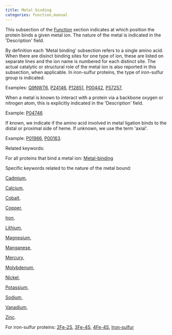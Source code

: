 ```yaml
---
title: Metal binding
categories: Function,manual
---
```


This subsection of the [Function](http://www.uniprot.org/help/function%5Fsection) section indicates at which position the protein binds a given metal ion. The nature of the metal is indicated in the 'Description' field.

By definition each 'Metal binding' subsection refers to a single amino acid. When there are disinct binding sites for one type of ion, these are listed on separate lines and the ion name is numbered for each distinct site. The actual catalytic or structural role of the metal ion is also reported in this subsection, when applicable. In iron-sulfur proteins, the type of iron-sulfur group is indicated.

Examples: [Q9NWT6](http://www.uniprot.org/uniprot/Q9NWT6#function), [P24146](http://www.uniprot.org/uniprot/P24146#function), [P12851](http://www.uniprot.org/uniprot/P12851#function), [P00442](http://www.uniprot.org/uniprot/P00442#function), [P57257](http://www.uniprot.org/uniprot/P57257#function),

When a metal is known to interact with a protein via a backbone oxygen or nitrogen atom, this is explicitly indicated in the 'Description' field.

Example: [P04746](http://www.uniprot.org/uniprot/P04746#function)

If known, we indicate if the amino acid involved in metal ligation binds to the distal or proximal side of heme. If unknown, we use the term 'axial'.

Example: [P01966](http://www.uniprot.org/uniprot/P01966#function), [P00163](http://www.uniprot.org/uniprot/P00163#function).

Related keywords:

For all proteins that bind a metal ion: [Metal-binding](http://www.uniprot.org/keywords/479)

Specific keywords related to the nature of the metal bound:

[Cadmium](http://www.uniprot.org/keywords/104),

[Calcium](http://www.uniprot.org/keywords/106),

[Cobalt](http://www.uniprot.org/keywords/179),

[Copper](http://www.uniprot.org/keywords/186),

[Iron](http://www.uniprot.org/keywords/408),

[Lithium](http://www.uniprot.org/keywords/452),

[Magnesium](http://www.uniprot.org/keywords/460),

[Manganese](http://www.uniprot.org/keywords/464),

[Mercury](http://www.uniprot.org/keywords/476),

[Molybdenum](http://www.uniprot.org/keywords/500),

[Nickel](http://www.uniprot.org/keywords/533),

[Potassium](http://www.uniprot.org/keywords/630),

[Sodium](http://www.uniprot.org/keywords/915),

[Vanadium](http://www.uniprot.org/keywords/837),

[Zinc](http://www.uniprot.org/keywords/862).

For iron-sulfur proteins: [2Fe-2S](http://www.uniprot.org/keywords/1), [3Fe-4S](http://www.uniprot.org/keywords/3), [4Fe-4S](http://www.uniprot.org/keywords/4), [Iron-sulfur](http://www.uniprot.org/keywords/411)